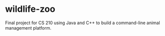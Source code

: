 # wildlife-zoo
Final project for CS 210 using Java and C++ to build a command-line animal management platform.
